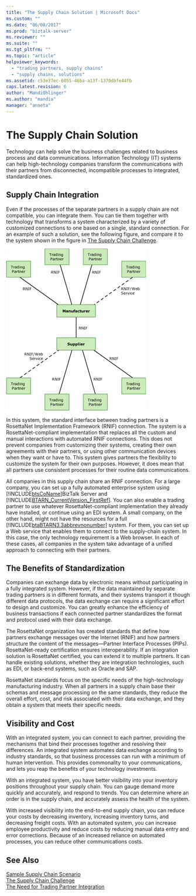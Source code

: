 ```yaml
---
title: "The Supply Chain Solution | Microsoft Docs"
ms.custom: ""
ms.date: "06/08/2017"
ms.prod: "biztalk-server"
ms.reviewer: ""
ms.suite: ""
ms.tgt_pltfrm: ""
ms.topic: "article"
helpviewer_keywords: 
  - "trading partners, supply chains"
  - "supply chains, solutions"
ms.assetid: c53e37ec-6055-46ba-a13f-1370dbfe44fb
caps.latest.revision: 6
author: "MandiOhlinger"
ms.author: "mandia"
manager: "anneta"
---
```

# The Supply Chain Solution
Technology can help solve the business challenges related to business process and data communications. Information Technology (IT) systems can help high-technology companies transform the communications with their partners from disconnected, incompatible processes to integrated, standardized ones.  
  
## Supply Chain Integration  
 Even if the processes of the separate partners in a supply chain are not compatible, you can integrate them. You can tie them together with technology that transforms a system characterized by a variety of customized connections to one based on a single, standard connection. For an example of such a solution, see the following figure, and compare it to the system shown in the figure in [The Supply Chain Challenge](../../adapters-and-accelerators/accelerator-rosettanet/the-supply-chain-challenge.md).  
  
 ![&#60;No Change&#62;](../../adapters-and-accelerators/accelerator-rosettanet/media/rn3-integrated-supply-chain-scenario.gif "RN3_Integrated_Supply_Chain_Scenario")  
  
 In this system, the standard interface between trading partners is a RosettaNet Implementation Framework (RNIF) connection. The system is a RosettaNet-compliant implementation that replaces all the custom and manual interactions with automated RNIF connections. This does not prevent companies from customizing their systems, creating their own agreements with their partners, or using other communication devices when they want or have to. This system gives partners the flexibility to customize the system for their own purposes. However, it does mean that all partners use consistent processes for their routine data communications.  
  
 All companies in this supply chain share an RNIF connection. For a large company, you can set up a fully automated enterprise system using [!INCLUDE[btsCoName](../../includes/btsconame-md.md)]BizTalk Server and [!INCLUDE[BTARN_CurrentVersion_FirstRef](../../includes/btarn-currentversion-firstref-md.md)]. You can also enable a trading partner to use whatever RosettaNet-compliant implementation they already have installed, or continue using an EDI system. A small company, on the other hand, might not have the resources for a full [!INCLUDE[btaBTARN3.3abbrevnonumber](../../includes/btabtarn3-3abbrevnonumber-md.md)] system. For them, you can set up a Web service that enables them to connect to the supply-chain system. In this case, the only technology requirement is a Web browser. In each of these cases, all companies in the system take advantage of a unified approach to connecting with their partners.  
  
## The Benefits of Standardization  
 Companies can exchange data by electronic means without participating in a fully integrated system. However, if the data maintained by separate trading partners is in different formats, and their systems transport it though different data protocols, the data exchange can require a significant effort to design and customize. You can greatly enhance the efficiency of business transactions if each connected partner standardizes the format and protocol used with their data exchange.  
  
 The RosettaNet organization has created standards that define how partners exchange messages over the Internet (RNIF) and how partners structure the content of the messages—Partner Interface Processes (PIPs). RosettaNet-ready certification ensures interoperability. If an integration solution is RosettaNet certified, you can extend it to multiple partners. It can handle existing solutions, whether they are integration technologies, such as EDI, or back-end systems, such as Oracle and SAP.  
  
 RosettaNet standards focus on the specific needs of the high-technology manufacturing industry. When all partners in a supply chain base their schemas and message processing on the same standards, they reduce the overall effort, cost, and risk associated with their data exchange, and they obtain a system that meets their specific needs.  
  
## Visibility and Cost  
 With an integrated system, you can connect to each partner, providing the mechanisms that bind their processes together and resolving their differences. An integrated system automates data exchange according to industry standards, so that business processes can run with a minimum of human intervention. This provides commonality to your communications, and lets you reap the benefits of your technology investments.  
  
 With an integrated system, you have better visibility into your inventory positions throughout your supply chain. You can gauge demand more quickly and accurately, and respond to trends. You can determine where an order is in the supply chain, and accurately assess the health of the system.  
  
 With increased visibility into the end-to-end supply chain, you can reduce your costs by decreasing inventory, increasing inventory turns, and decreasing freight costs. With an automated system, you can increase employee productivity and reduce costs by reducing manual data entry and error corrections. Because of an increased reliance on automated processes, you can reduce other communications costs.  
  
## See Also  
 [Sample Supply Chain Scenario](../../adapters-and-accelerators/accelerator-rosettanet/sample-supply-chain-scenario.md)   
 [The Supply Chain Challenge](../../adapters-and-accelerators/accelerator-rosettanet/the-supply-chain-challenge.md)   
 [The Need for Trading Partner Integration](../../adapters-and-accelerators/accelerator-rosettanet/the-need-for-trading-partner-integration.md)